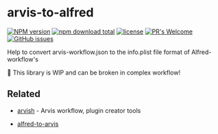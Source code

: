 # arvis-to-alfred

[![NPM version](https://badge.fury.io/js/arvis-to-alfred.svg)](http://badge.fury.io/js/arvis-to-alfred)
[![npm download total](https://img.shields.io/npm/dt/arvis-to-alfred)](https://www.npmjs.com/package/arvis-to-alfred)
[![license](https://img.shields.io/github/license/jopemachine/arvis-to-alfred.svg)](https://github.com/jopemachine/arvis-to-alfred/blob/master/LICENSE)
[![PR's Welcome](https://img.shields.io/badge/PRs-welcome-brightgreen.svg?style=flat)](http://makeapullrequest.com)
[![GitHub issues](https://img.shields.io/github/issues/jopemachine/arvis-to-alfred.svg)](https://GitHub.com/jopemachine/arvis-to-alfred/issues/)

Help to convert arvis-workflow.json to the info.plist file format of Alfred-workflow's

👷 This library is WIP and can be broken in complex workflow!

## Related

- [arvish](https://github.com/jopemachine/arvish) - Arvis workflow, plugin creator tools

- [alfred-to-arvis](https://github.com/jopemachine/alfred-to-arvis)